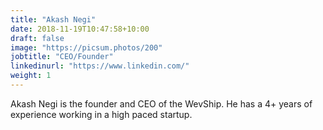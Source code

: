 ```yaml
---
title: "Akash Negi"
date: 2018-11-19T10:47:58+10:00
draft: false
image: "https://picsum.photos/200"
jobtitle: "CEO/Founder"
linkedinurl: "https://www.linkedin.com/"
weight: 1
---
```


Akash Negi is the founder and CEO of the WevShip. He has a 4+ years of experience working in a high paced startup.
